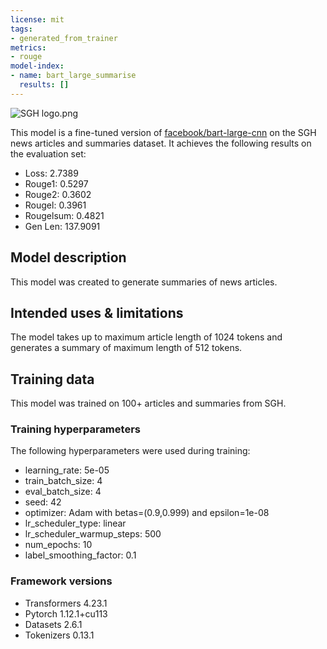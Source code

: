 ```yaml
---
license: mit
tags:
- generated_from_trainer
metrics:
- rouge
model-index:
- name: bart_large_summarise
  results: []
---
```


![SGH logo.png](https://s3.amazonaws.com/moonup/production/uploads/1667143139655-631feef1124782a19eff4243.png)

This model is a fine-tuned version of [facebook/bart-large-cnn](https://huggingface.co/facebook/bart-large-cnn) on the SGH news articles and summaries dataset.
It achieves the following results on the evaluation set:
- Loss: 2.7389
- Rouge1: 0.5297
- Rouge2: 0.3602
- Rougel: 0.3961
- Rougelsum: 0.4821
- Gen Len: 137.9091

## Model description

This model was created to generate summaries of news articles.

## Intended uses & limitations

The model takes up to maximum article length of 1024 tokens and generates a summary of maximum length of 512 tokens.

## Training data

This model was trained on 100+ articles and summaries from SGH.


### Training hyperparameters

The following hyperparameters were used during training:
- learning_rate: 5e-05
- train_batch_size: 4
- eval_batch_size: 4
- seed: 42
- optimizer: Adam with betas=(0.9,0.999) and epsilon=1e-08
- lr_scheduler_type: linear
- lr_scheduler_warmup_steps: 500
- num_epochs: 10
- label_smoothing_factor: 0.1

### Framework versions

- Transformers 4.23.1
- Pytorch 1.12.1+cu113
- Datasets 2.6.1
- Tokenizers 0.13.1
